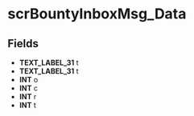 # scrBountyInboxMsg_Data

## Fields
* **TEXT_LABEL_31** t
* **TEXT_LABEL_31** t
* **INT** o
* **INT** c
* **INT** r
* **INT** t
